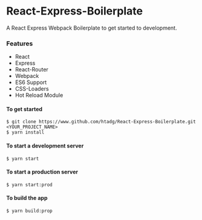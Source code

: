# React-Express-Boilerplate
A React Express Webpack Boilerplate to get started to development.

### Features
- React
- Express
- React-Router
- Webpack
- ES6 Support
- CSS-Loaders
- Hot Reload Module

#### To get started
```shell
$ git clone https://www.github.com/htadg/React-Express-Boilerplate.git <YOUR_PROJECT_NAME>
$ yarn install
```
#### To start a development server
```shell
$ yarn start
```

#### To start a production server
```shell
$ yarn start:prod
```

#### To build the app
```shell
$ yarn build:prop
```
